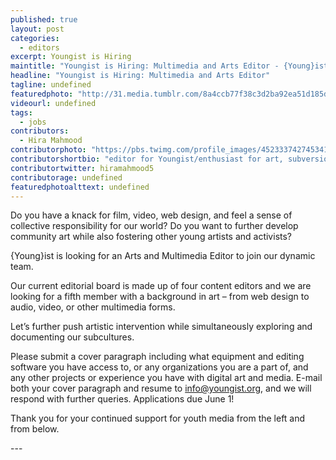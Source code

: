 ```yaml
---
published: true
layout: post
categories: 
  - editors
excerpt: Youngist is Hiring
maintitle: "Youngist is Hiring: Multimedia and Arts Editor - {Young}ist"
headline: "Youngist is Hiring: Multimedia and Arts Editor"
tagline: undefined
featuredphoto: "http://31.media.tumblr.com/8a4ccb77f38c3d2ba92ea51d185daf27/tumblr_n4tnosN9QV1rq2ndso1_1280.jpg"
videourl: undefined
tags: 
  - jobs
contributors: 
  - Hira Mahmood
contributorphoto: "https://pbs.twimg.com/profile_images/452333742745341952/-gxc-orR.jpeg"
contributorshortbio: "editor for Youngist/enthusiast for art, subversion, the text/faux-student/documenting subcultures/making collisions and making something new//"
contributortwitter: hiramahmood5
contributorage: undefined
featuredphotoalttext: undefined
---
```


Do you have a knack for film, video, web design, and feel a sense of collective responsibility for our world? Do you want to further develop community art while also fostering other young artists and activists?

<p>{Young}ist is looking for an Arts and Multimedia Editor to join our dynamic team. <p> Our current editorial board is made up of four content editors and we are looking for a fifth member with a background in art – from web design to audio, video, or other multimedia forms.

Let’s further push artistic intervention while simultaneously exploring and documenting our subcultures. <p>Please submit a cover paragraph including what equipment and editing software you have access to, or any organizations you are a part of, and any other projects or experience you have with digital art and media. E-mail both your cover paragraph and resume to info@youngist.org, and we will respond with further queries. Applications due June 1!

<p>Thank you for your continued support for youth media from the left and from below.<p>
---